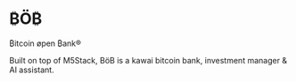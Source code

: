 # ₿Ö₿
₿itcoin øpen ₿ank®

Built on top of M5Stack, BöB is a kawai bitcoin bank, investment manager & AI assistant. 
